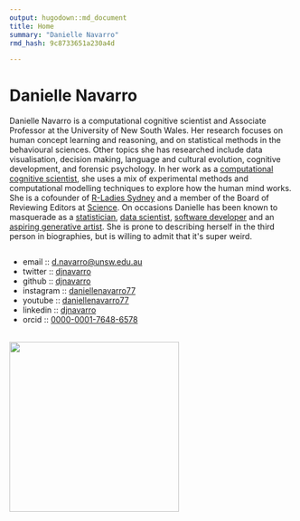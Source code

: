 ```yaml
---
output: hugodown::md_document
title: Home
summary: "Danielle Navarro"
rmd_hash: 9c8733651a230a4d

---
```


Danielle Navarro
================

Danielle Navarro is a computational cognitive scientist and Associate Professor at the University of New South Wales. Her research focuses on human concept learning and reasoning, and on statistical methods in the behavioural sciences. Other topics she has researched include data visualisation, decision making, language and cultural evolution, cognitive development, and forensic psychology. In her work as a [computational cognitive scientist](http://scholar.djnavarro.net), she uses a mix of experimental methods and computational modelling techniques to explore how the human mind works. She is a cofounder of [R-Ladies Sydney](https://rladiessydney.org) and a member of the Board of Reviewing Editors at [Science](https://www.sciencemag.org/). On occasions Danielle has been known to masquerade as a [statistician](https://learningstatisticswithr.com), [data scientist](https://robust-tools.djnavarro.net), [software developer](https://github.com/djnavarro) and an [aspiring generative artist](https://art.djnavarro.net). She is prone to describing herself in the third person in biographies, but is willing to admit that it's super weird.

<div class="container" style="display:flex; flex-flow: row wrap; justify-content: space-evenly;width:100%">

<div class="column" style="float:left;">

<ul class="fa-ul">
<li>
<i class="fa-li fas fa-paper-plane"></i>email :: <a href="mailto:d.navarro@unsw.edu.au" class="email">d.navarro@unsw.edu.au</a>
</li>
<li>
<i class="fa-li fa fa-twitter"></i>twitter :: <a href="https://twitter.com/djnavarro">djnavarro</a>
</li>
<li>
<i class="fa-li fab fa-github"></i>github :: <a href="https://github.com/djnavarro">djnavarro</a>
</li>
<li>
<i class="fa-li fa fa-instagram"></i>instagram :: <a href="https://www.instagram.com/daniellenavarro77">daniellenavarro77</a>
</li>
<li>
<i class="fa-li fab fa-youtube"></i>youtube :: <a href="https://www.youtube.com/DanielleNavarro77">daniellenavarro77</a>
</li>
<li>
<i class="fa-li fab fa-linkedin"></i>linkedin :: <a href="https://www.linkedin.com/in/djnavarro/">djnavarro</a>
</li>
<li>
<i class="fa-li fab fa-orcid"></i>orcid :: <a href="http://orcid.djnavarro.net">0000-0001-7648-6578</a>
</li>
<!--  <li><i class="fa-li fas fa-graduation-cap"></i>google scholar :: <a href="http://scholar.djnavarro.net">QPH_lRIAAAAJ</a></li> -->
<!--  <li><i class="fa-li fab fa-r-project"></i>rstudio :: <a href="https://education.rstudio.com/trainers/people/navarro+danielle/">here</a></li> -->
</ul>

<br>

</div>

<div class="column" style="float:left; width: 300px">

<img src="/header/postcard_bw.jpg" width = 300px>

</div>

</div>

 

